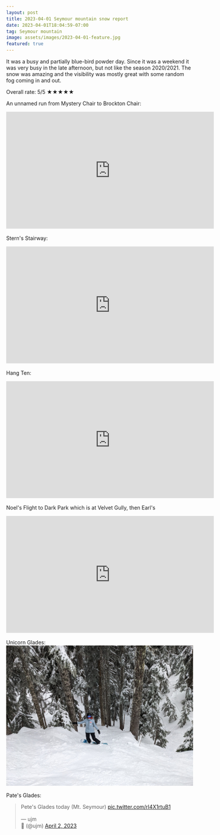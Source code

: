```yaml
---
layout: post
title: 2023-04-01 Seymour mountain snow report
date: 2023-04-01T18:04:59-07:00
tag: Seymour mountain
image: assets/images/2023-04-01-feature.jpg
featured: true
---
```


It was a busy and partially blue-bird powder day. Since it was a weekend it was very busy in the late afternoon, but not like the season 2020/2021. The snow was amazing and the visibility was mostly great with some random fog coming in and out.

Overall rate: 5/5 ★★★★★

An unnamed run from Mystery Chair to Brockton Chair:
<iframe width="560" height="315" src="https://www.youtube.com/embed/QN1L4dXjw5s" title="YouTube video player" frameborder="0" allow="accelerometer; autoplay; clipboard-write; encrypted-media; gyroscope; picture-in-picture; web-share" allowfullscreen></iframe>

Stern's Stairway:
<iframe width="560" height="315" src="https://www.youtube.com/embed/qikPZJOv1jw" title="YouTube video player" frameborder="0" allow="accelerometer; autoplay; clipboard-write; encrypted-media; gyroscope; picture-in-picture; web-share" allowfullscreen></iframe>

Hang Ten:
<iframe width="560" height="315" src="https://www.youtube.com/embed/w6n5sk8L-O4" title="YouTube video player" frameborder="0" allow="accelerometer; autoplay; clipboard-write; encrypted-media; gyroscope; picture-in-picture; web-share" allowfullscreen></iframe>

Noel's Flight to Dark Park which is at Velvet Gully, then Earl's
<iframe width="560" height="315" src="https://www.youtube.com/embed/9w6T8PZLNz4" title="YouTube video player" frameborder="0" allow="accelerometer; autoplay; clipboard-write; encrypted-media; gyroscope; picture-in-picture; web-share" allowfullscreen></iframe>

Unicorn Glades:
![](/assets/images/2023-04-01-unicorn-glades.jpg)

Pate's Glades:
<blockquote class="twitter-tweet"><p lang="en" dir="ltr">Pete&#39;s Glades today (Mt. Seymour) <a href="https://t.co/rI4X1rtuB1">pic.twitter.com/rI4X1rtuB1</a></p>&mdash; ujm　　　　　　　　　　　　　　　　　　　　　　　　　　　　　　　　　　　　　　　　　　　　　🍣 (@ujm) <a href="https://twitter.com/ujm/status/1642341781022072834?ref_src=twsrc%5Etfw">April 2, 2023</a></blockquote> <script async src="https://platform.twitter.com/widgets.js" charset="utf-8"></script>
